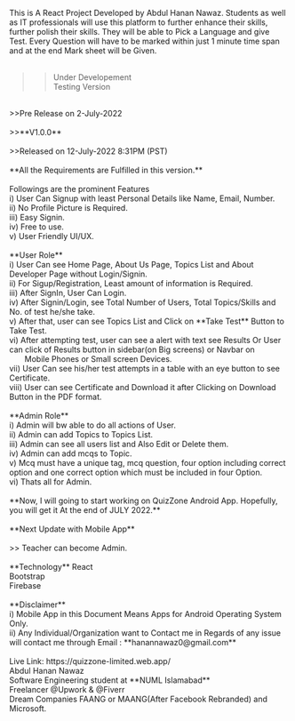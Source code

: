 This is A React Project Developed by Abdul Hanan Nawaz. Students as well as IT professionals will use this platform to further enhance their skills, further polish their skills. They will be able to Pick a Language and give Test. Every Question will have to be marked within just 1 minute time span and at the end Mark sheet will be Given.<br/>
<br/>
>> Under Developement <br/>
>> Testing Version<br/>
<br/>
>>Pre Release on 2-July-2022<br/>
<br/>
>>**V1.0.0**<br/>
<br/>
>>Released on 12-July-2022 8:31PM (PST)<br/>
<br/>
**All the Requirements are Fulfilled in this version.**<br/>
<br/>
Followings are the prominent Features<br/>
i)   User Can Signup with least Personal Details like Name, Email, Number.<br/>
ii)  No Profile Picture is Required.<br/>
iii) Easy Signin.<br/>
iv)  Free to use.<br/>
v)   User Friendly UI/UX.<br/>
<br/>
**User Role**<br/>
i)    User Can see Home Page, About Us Page, Topics List and About Developer Page without Login/Signin.<br/>
ii)   For Sigup/Registration, Least amount of information is Required.<br/>
iii)  After SignIn, User Can Login.<br/>
iv)   After Signin/Login, see Total Number of Users, Total Topics/Skills and No. of test he/she take.<br/>
v)    After that, user can see Topics List and Click on **Take Test** Button to Take Test.<br/>
vi)   After attempting test, user can see a alert with text see Results Or User can click of Results button in sidebar(on Big screens) or Navbar on 
&nbsp;&nbsp;&nbsp;&nbsp;&nbsp;&nbsp;&nbsp;Mobile Phones or Small screen Devices.<br/>
vii)  User Can see his/her test attempts in a table with an eye button to see Certificate.<br/>
viii) User can see Certificate and Download it after Clicking on Download Button in the PDF format.<br/>
<br/>
**Admin Role**<br/>
i)   Admin will bw able to do all actions of User.<br/>
ii)  Admin can add Topics to Topics List.<br/>
iii) Admin can see all users list and Also Edit or Delete them.<br/>
iv)  Admin can add mcqs to Topic.<br/>
v)   Mcq must have a unique tag, mcq question, four option including correct option and one correct option which must be included in four Option.<br/>
vi)  Thats all for Admin.<br/>
<br/>
**Now, I will going to start working on QuizZone Android App. Hopefully, you will get it At the end of JULY 2022.**<br/>
<br/>
**Next Update with Mobile App**<br/>
<br/>
>> Teacher can become Admin.<br/>
<br/>
**Technology**
React<br/>
Bootstrap<br/>
Firebase<br/>
<br/>
**Disclaimer**<br/>
i)  Mobile App in this Document Means Apps for Android Operating System Only.<br/>
ii) Any Individual/Organization want to Contact me in Regards of any issue will contact me through Email : **hanannawaz0@gmail.com** <br/>
<br/>
Live Link: https://quizzone-limited.web.app/
<br/>
Abdul Hanan Nawaz <br/>
Software Engineering student at **NUML Islamabad**<br/>
Freelancer @Upwork & @Fiverr<br/>
Dream Companies FAANG or MAANG(After Facebook Rebranded) and Microsoft.<br/>

